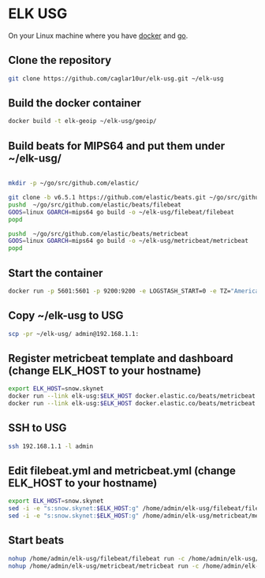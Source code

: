 # ELK USG

On your Linux machine where you have [docker](https://www.docker.com/) and [go](https://golang.org/).

## Clone the repository
```bash
git clone https://github.com/caglar10ur/elk-usg.git ~/elk-usg
```

## Build the docker container
```bash
docker build -t elk-geoip ~/elk-usg/geoip/
```

## Build beats for MIPS64 and put them under ~/elk-usg/
```bash

mkdir -p ~/go/src/github.com/elastic/

git clone -b v6.5.1 https://github.com/elastic/beats.git ~/go/src/github.com/elastic/beats
pushd  ~/go/src/github.com/elastic/beats/filebeat
GOOS=linux GOARCH=mips64 go build -o ~/elk-usg/filebeat/filebeat
popd

pushd  ~/go/src/github.com/elastic/beats/metricbeat
GOOS=linux GOARCH=mips64 go build -o ~/elk-usg/metricbeat/metricbeat
popd
```

## Start the container
```bash
docker run -p 5601:5601 -p 9200:9200 -e LOGSTASH_START=0 -e TZ="America/Los_Angeles" -d --name elk-usg elk-geoip
```

## Copy ~/elk-usg to USG
```bash
scp -pr ~/elk-usg/ admin@192.168.1.1:
```

## Register metricbeat template and dashboard (change ELK_HOST to your hostname)
```bash
export ELK_HOST=snow.skynet
docker run --link elk-usg:$ELK_HOST docker.elastic.co/beats/metricbeat:6.2.2 setup --template -E output.elasticsearch.hosts=["$ELK_HOST:9200"]
docker run --link elk-usg:$ELK_HOST docker.elastic.co/beats/metricbeat:6.2.2 setup --dashboards -E output.elasticsearch.hosts=["$ELK_HOST:9200"] -E setup.kibana.host=$ELK_HOST:5601
```

## SSH to USG
```bash
ssh 192.168.1.1 -l admin
```

## Edit filebeat.yml and metricbeat.yml (change ELK_HOST to your hostname)
```bash
export ELK_HOST=snow.skynet
sed -i -e "s:snow.skynet:$ELK_HOST:g" /home/admin/elk-usg/filebeat/filebeat.yml
sed -i -e "s:snow.skynet:$ELK_HOST:g" /home/admin/elk-usg/metricbeat/metricbeat.yml
```

## Start beats
```bash
nohup /home/admin/elk-usg/filebeat/filebeat run -c /home/admin/elk-usg/filebeat/filebeat.yml >/dev/null 2>&1 &
nohup /home/admin/elk-usg/metricbeat/metricbeat run -c /home/admin/elk-usg/metricbeat/metricbeat.yml >/dev/null 2>&1 &
```
